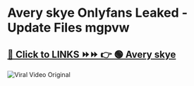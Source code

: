 
 # Avery skye Onlyfans Leaked - Update Files mgpvw

## <h2><a href="https://clipsfans.com/Avery_skye&ref=git">🔗 Click to LINKS ⏩⏩ 👉 🟢 Avery skye </a></h2>

<a href="https://clipsfans.com/Avery_skye&ref=git" rel="nofollow" data-target="animated-image.originalLink"><img src="https://i.ibb.co.com/xMMVF88/686577567.gif" alt="Viral Video Original" style="max-width: 100%; display: inline-block;" data-target="animated-image.originalImage"></a>


